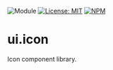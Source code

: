![Module](https://img.shields.io/badge/%40platform-ui.icon-%23EA4E7E.svg)
[![License: MIT](https://img.shields.io/badge/license-MIT-blue.svg)](https://opensource.org/licenses/MIT)
[![NPM](https://img.shields.io/npm/v/@platform/ui.icon.svg?colorB=blue&style=flat)](https://www.npmjs.com/package/@platform/ui.icon)

# ui.icon
Icon component library.


